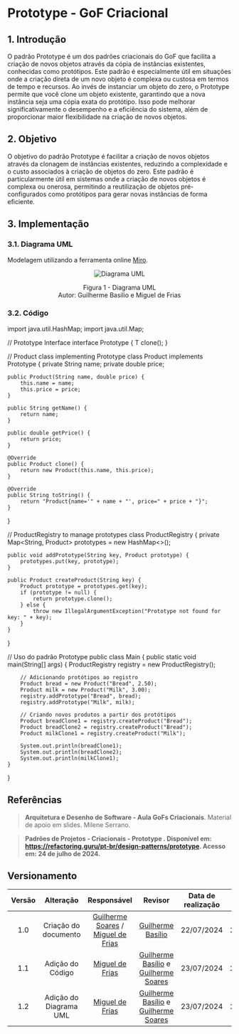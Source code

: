 # Prototype - GoF Criacional

## 1. Introdução

O padrão Prototype é um dos padrões criacionais do GoF que facilita a criação de novos objetos através da cópia de instâncias existentes, conhecidas como protótipos. Este padrão é especialmente útil em situações onde a criação direta de um novo objeto é complexa ou custosa em termos de tempo e recursos. Ao invés de instanciar um objeto do zero, o Prototype permite que você clone um objeto existente, garantindo que a nova instância seja uma cópia exata do protótipo. Isso pode melhorar significativamente o desempenho e a eficiência do sistema, além de proporcionar maior flexibilidade na criação de novos objetos.

## 2. Objetivo

O objetivo do padrão Prototype é facilitar a criação de novos objetos através da clonagem de instâncias existentes, reduzindo a complexidade e o custo associados à criação de objetos do zero. Este padrão é particularmente útil em sistemas onde a criação de novos objetos é complexa ou onerosa, permitindo a reutilização de objetos pré-configurados como protótipos para gerar novas instâncias de forma eficiente.

## 3. Implementação


### 3.1. Diagrama UML
Modelagem utilizando a ferramenta online [Miro](https://miro.com/app/board/).

<div align = "center"><img src="" alt="Diagrama UML">
<p>Figura 1 - Diagrama UML<br> Autor: Guilherme Basilio e Miguel de Frias</p></div>

### 3.2. Código

import java.util.HashMap;
import java.util.Map;

// Prototype Interface
interface Prototype<T> {
    T clone();
}

// Product class implementing Prototype
class Product implements Prototype<Product> {
    private String name;
    private double price;

    public Product(String name, double price) {
        this.name = name;
        this.price = price;
    }

    public String getName() {
        return name;
    }

    public double getPrice() {
        return price;
    }

    @Override
    public Product clone() {
        return new Product(this.name, this.price);
    }

    @Override
    public String toString() {
        return "Product{name='" + name + "', price=" + price + "}";
    }
}

// ProductRegistry to manage prototypes
class ProductRegistry {
    private Map<String, Product> prototypes = new HashMap<>();

    public void addPrototype(String key, Product prototype) {
        prototypes.put(key, prototype);
    }

    public Product createProduct(String key) {
        Product prototype = prototypes.get(key);
        if (prototype != null) {
            return prototype.clone();
        } else {
            throw new IllegalArgumentException("Prototype not found for key: " + key);
        }
    }
}

// Uso do padrão Prototype
public class Main {
    public static void main(String[] args) {
        ProductRegistry registry = new ProductRegistry();

        // Adicionando protótipos ao registro
        Product bread = new Product("Bread", 2.50);
        Product milk = new Product("Milk", 3.00);
        registry.addPrototype("Bread", bread);
        registry.addPrototype("Milk", milk);

        // Criando novos produtos a partir dos protótipos
        Product breadClone1 = registry.createProduct("Bread");
        Product breadClone2 = registry.createProduct("Bread");
        Product milkClone1 = registry.createProduct("Milk");

        System.out.println(breadClone1);
        System.out.println(breadClone2);
        System.out.println(milkClone1);
    }
}

## Referências

> **Arquitetura e Desenho de Software - Aula GoFs Criacionais**. Material de apoio em slides. Milene Serrano.

> **Padrões de Projetos - Criacionais - Prototype . Disponível em: <https://refactoring.guru/pt-br/design-patterns/prototype>. Acesso em: 24 de julho de 2024.**

## Versionamento

| Versão | Alteração |  Responsável  | Revisor | Data de realização | Data de revisão |
| :------: | :---: | :-----: | :----: | :----: | :-----: |
| 1.0 | Criação do documento | [Guilherme Soares](https://github.com/GuilhermeSoaress) / [Miguel de Frias](https://github.com/migueldefrias) | [Guilherme Basílio](https://github.com/GuilhermeBES) | 22/07/2024 | 22/07/2024 |
| 1.1 | Adição do Código | [Miguel de Frias](https://github.com/migueldefrias) | [Guilherme Basílio](https://github.com/GuilhermeBES) e [Guilherme Soares](https://github.com/GuilhermeSoaress)| 23/07/2024 | 24/07/2024 |
| 1.2 | Adição do Diagrama UML | [Miguel de Frias](https://github.com/migueldefrias) | [Guilherme Basílio](https://github.com/GuilhermeBES) e [Guilherme Soares](https://github.com/GuilhermeSoaress)| 23/07/2024 | 24/07/2024 |
